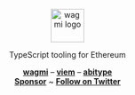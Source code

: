 <p align="center">
  <picture>
    <source media="(prefers-color-scheme: dark)" srcset="https://raw.githubusercontent.com/wagmi-dev/.github/main/content/logo-dark.svg">
    <img alt="wagmi logo" src="https://raw.githubusercontent.com/wagmi-dev/.github/main/content/logo-light.svg" width="auto" height="60">
  </picture>
</p>

<p align="center">
  TypeScript tooling for Ethereum
<p>

<div align="center">
  <a href="https://wagmi.sh"><b>wagmi</b></a> –
  <a href="https://viem.sh"><b>viem</b></a> –
  <a href="https://abitype.dev"><b>abitype</b></a>
</div>

<div align="center">
  <a href="https://github.com/sponsors/wagmi-dev"><b>Sponsor</b></a> ~
  <a href="https://twitter.com/wagmi_sh"><b>Follow on Twitter</b></a>
</div>
